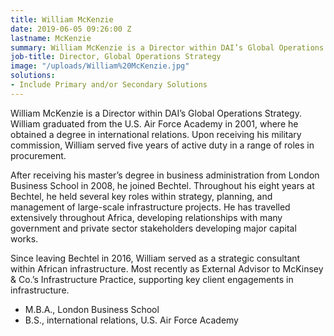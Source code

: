 ```yaml
---
title: William McKenzie
date: 2019-06-05 09:26:00 Z
lastname: McKenzie
summary: William McKenzie is a Director within DAI’s Global Operations Strategy.
job-title: Director, Global Operations Strategy
image: "/uploads/William%20McKenzie.jpg"
solutions:
- Include Primary and/or Secondary Solutions
---
```


William McKenzie is a Director within DAI’s Global Operations Strategy. William graduated from the U.S. Air Force Academy in 2001, where he obtained a degree in international relations. Upon receiving his military commission, William served five years of active duty in a range of roles in procurement. 
 
After receiving his master’s degree in business administration from London Business School in 2008, he joined Bechtel. Throughout his eight years at Bechtel, he held several key roles within strategy, planning, and management of large-scale infrastructure projects. He has travelled extensively throughout Africa, developing relationships with many government and private sector stakeholders developing major capital works.   
 
Since leaving Bechtel in 2016, William served as a strategic consultant within African infrastructure. Most recently as External Advisor to McKinsey & Co.’s Infrastructure Practice, supporting key client engagements in infrastructure. 
 
* M.B.A., London Business School
* B.S., international relations, U.S. Air Force Academy